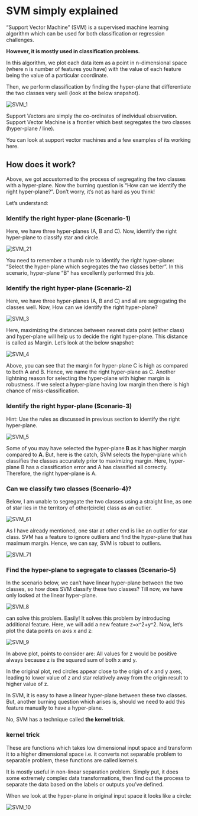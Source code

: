 # SVM simply explained

“Support Vector Machine” (SVM) is a supervised machine learning algorithm which can be used for both classification or regression challenges.

**However, it is mostly used in classification problems.**

In this algorithm, we plot each data item as a point in n-dimensional space (where n is number of features you have) with the value of each feature being the value of a particular coordinate.

Then, we perform classification by finding the hyper-plane that differentiate the two classes very well (look at the below snapshot).

![SVM_1](img/SVM_1.png)

Support Vectors are simply the co-ordinates of individual observation. Support Vector Machine is a frontier which best segregates the two classes (hyper-plane  / line).

You can look at support vector machines and a few examples of its working here.

## How does it work?

Above, we got accustomed to the process of segregating the two classes with a hyper-plane. Now the burning question is “How can we identify the right hyper-plane?”. Don’t worry, it’s not as hard as you think!

Let’s understand:

### Identify the right hyper-plane (Scenario-1)

Here, we have three hyper-planes (A, B and C). Now, identify the right hyper-plane to classify star and circle.

![SVM_21](img/SVM_21.webp)


You need to remember a thumb rule to identify the right hyper-plane: “Select the hyper-plane which segregates the two classes better”. In this scenario, hyper-plane “B” has excellently performed this job.

### Identify the right hyper-plane (Scenario-2)

Here, we have three hyper-planes (A, B and C) and all are segregating the classes well. Now, How can we identify the right hyper-plane?

![SVM_3](img/SVM_3.webp)


Here, maximizing the distances between nearest data point (either class) and hyper-plane will help us to decide the right hyper-plane. This distance is called as Margin. Let’s look at the below snapshot:

![SVM_4](img/SVM_4.png)

Above, you can see that the margin for hyper-plane C is high as compared to both A and B. Hence, we name the right hyper-plane as C. Another lightning reason for selecting the hyper-plane with higher margin is robustness. If we select a hyper-plane having low margin then there is high chance of miss-classification.

### Identify the right hyper-plane (Scenario-3)

Hint: Use the rules as discussed in previous section to identify the right hyper-plane.

![SVM_5](img/SVM_5.png)
 
 Some of you may have selected the hyper-plane **B** as it has higher margin compared to **A**. But, here is the catch, SVM selects the hyper-plane which classifies the classes accurately prior to maximizing margin. Here, hyper-plane B has a classification error and A has classified all correctly. Therefore, the right hyper-plane is A.

### Can we classify two classes (Scenario-4)?

Below, I am unable to segregate the two classes using a straight line, as one of star lies in the territory of other(circle) class as an outlier. 

![SVM_61](img/SVM_61.png)

As I have already mentioned, one star at other end is like an outlier for star class. SVM has a feature to ignore outliers and find the hyper-plane that has maximum margin. Hence, we can say, SVM is robust to outliers.

![SVM_71](img/SVM_71.png)

### Find the hyper-plane to segregate to classes (Scenario-5)

In the scenario below, we can’t have linear hyper-plane between the two classes, so how does SVM classify these two classes? Till now, we have only looked at the linear hyper-plane.

![SVM_8](img/SVM_8.png) 

can solve this problem. Easily! It solves this problem by introducing additional feature. Here, we will add a new feature z=x^2+y^2. Now, let’s plot the data points on axis x and z:

![SVM_9](img/SVM_9.png)

In above plot, points to consider are:
All values for z would be positive always because z is the squared sum of both x and y.

In the original plot, red circles appear close to the origin of x and y axes, leading to lower value of z and star relatively away from the origin result to higher value of z.

In SVM, it is easy to have a linear hyper-plane between these two classes. But, another burning question which arises is, should we need to add this feature manually to have a hyper-plane. 

No, SVM has a technique called **the kernel trick**.

### kernel trick

These are functions which takes low dimensional input space and transform it to a higher dimensional space i.e. it converts not separable problem to separable problem, these functions are called kernels.

It is mostly useful in non-linear separation problem. Simply put, it does some extremely complex data transformations, then find out the process to separate the data based on the labels or outputs you’ve defined.

When we look at the hyper-plane in original input space it looks like a circle:

![SVM_10](img/SVM_10.webp)


 

